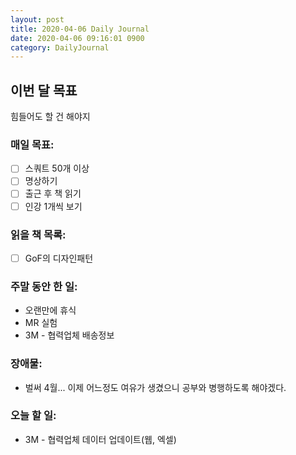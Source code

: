 ```yaml
---
layout: post
title: 2020-04-06 Daily Journal
date: 2020-04-06 09:16:01 0900
category: DailyJournal
---
```


## 이번 달 목표
힘들어도 할 건 해야지

### 매일 목표:
- [ ] 스쿼트 50개 이상
- [ ] 명상하기
- [ ] 출근 후 책 읽기
- [ ] 인강 1개씩 보기

### 읽을 책 목록:
- [ ] GoF의 디자인패턴

### 주말 동안 한 일:
* 오랜만에 휴식
* MR 실험
* 3M - 협력업체 배송정보

### 장애물:
* 벌써 4월... 이제 어느정도 여유가 생겼으니 공부와 병행하도록 해야겠다.

### 오늘 할 일:
* 3M - 협력업체 데이터 업데이트(웹, 엑셀)